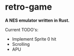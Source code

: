 retro-game
==
**A NES emulator written in Rust.**

Current TODO's:
- Implement Sprite 0 hit
- Scrolling
- APU

